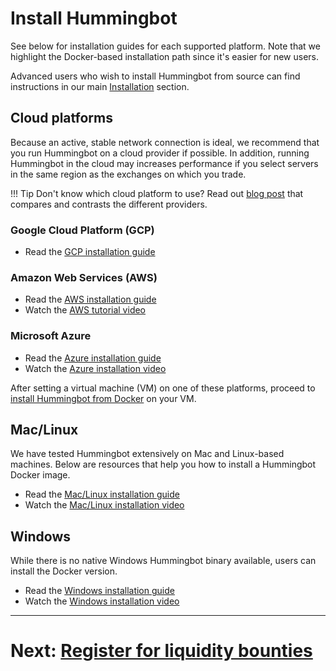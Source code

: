 # Install Hummingbot

See below for installation guides for each supported platform. Note that we highlight the Docker-based installation path since it's easier for new users. 

Advanced users who wish to install Hummingbot from source can find instructions in our main [Installation](/installation) section.

## Cloud platforms

Because an active, stable network connection is ideal, we recommend that you run Hummingbot on a cloud provider if possible. In addition, running Hummingbot in the cloud may increases performance if you select servers in the same region as the exchanges on which you trade.

!!! Tip
    Don't know which cloud platform to use? Read out [blog post](https://www.hummingbot.io/blog/2019-06-cloud-providers/) that compares and contrasts the different providers.

### Google Cloud Platform (GCP)
* Read the [GCP installation guide](/installation/cloud/#setup-a-new-vm-instance-on-google-cloud-platform)

### Amazon Web Services (AWS)
* Read the [AWS installation guide](/installation/cloud/#setup-a-new-vm-instance-on-amazon-web-services)
* Watch the [AWS tutorial video](https://www.youtube.com/watch?v=eLRmdRbtiHE&list=PLDwlNkL_4MMczSzZiomX5wFFuF40z-KLl&index=6)

### Microsoft Azure
* Read the [Azure installation guide](/installation/cloud/#setup-a-new-vm-instance-on-microsoft-azure)
* Watch the [Azure installation video](https://www.youtube.com/watch?v=rdUshjOlP-8&list=PLDwlNkL_4MMczSzZiomX5wFFuF40z-KLl&index=5)

After setting a virtual machine (VM) on one of these platforms, proceed to [install Hummingbot from Docker](/installation/cloud/#install-docker-on-ubuntu-or-refer-to-docker-official-instructions) on your VM.

## Mac/Linux

We have tested Hummingbot extensively on Mac and Linux-based machines. Below are resources that help you how to install a Hummingbot Docker image.

* Read the [Mac/Linux installation guide](/installation/docker_macOS_linux)
* Watch the [Mac/Linux installation video](https://www.youtube.com/watch?v=eCfMKfS9HsM)

## Windows

While there is no native Windows Hummingbot binary available, users can install the Docker version.

- Read the [Windows installation guide](/installation/docker_windows)
- Watch the [Windows installation video](https://www.youtube.com/watch?v=K67qN4nmSnw&list=PLDwlNkL_4MMczSzZiomX5wFFuF40z-KLl&index=5)

---
# Next: [Register for liquidity bounties](/bounties/tutorial/register)
